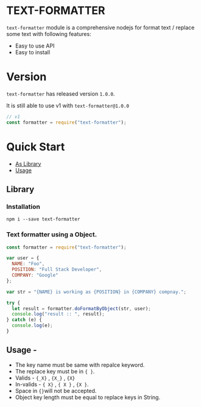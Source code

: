 # TEXT-FORMATTER

`text-formatter` module is a comprehensive nodejs for format text / replace some text with following features:

- Easy to use API
- Easy to install

# Version

`text-formatter` has released version `1.0.0`.

It is still able to use v1 with `text-formatter@1.0.0`

```js
// v1
const formatter = require("text-formatter");
```

# Quick Start

- [As Library](#library)
- [Usage](#usage)

## Library

### Installation

```
npm i --save text-formatter
```

### Text formatter using a Object.

```js
const formatter = require("text-formatter");

var user = {
  NAME: "Foo",
  POSITION: "Full Stack Developer",
  COMPANY: "Google"
};

var str = "{NAME} is working as {POSITION} in {COMPANY} compnay.";

try {
  let result = formatter.doFormatByObject(str, user);
  console.log("result :: ", result);
} catch (e) {
  console.log(e);
}
```
## Usage -

* The key name must be same with repalce keyword.
* The replace key must be in `{ }`.
* Valids - `{_X}` , `{X_}` , `{X}`
* In-valids - `{ X}` , `{ X }` , `{X }`.
* Space in `{}`will not be accepted.
* Object key length must be equal to replace keys in String.
